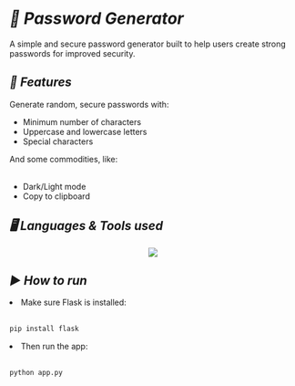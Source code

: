 # ***🔐 Password Generator***

A simple and secure password generator built to help users create strong passwords for improved security.

## ***🚀 Features***
<p align="left">
  Generate random, secure passwords with:
  <ul>
    <li>Minimum number of characters</li>
    <li>Uppercase and lowercase letters</li>
    <li>Special characters</li>
  </ul>
  And some commodities, like:
  <br><br>
  <ul>
    <li>Dark/Light mode</li>
    <li>Copy to clipboard</li>
  </ul>  
</p>

## ***🖥️ Languages & Tools used***

<p align="center">
  <a href="https://skillicons.dev">
    <img src="https://skillicons.dev/icons?i=py,html,css,js" />
  </a>
</p>

## ***▶️ How to run***
<li>Make sure Flask is installed:</li>
<br>

```bash
pip install flask
```
<li>Then run the app:</li>
<br>

```bash
python app.py
```
